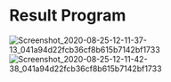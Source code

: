 # Result Program
![Screenshot_2020-08-25-12-11-37-13_041a94d22fcb36cf8b615b7142bf1733](https://user-images.githubusercontent.com/60590053/91128304-2b2b4c80-e6d2-11ea-9571-a92ea316a3a7.png)
![Screenshot_2020-08-25-12-11-42-38_041a94d22fcb36cf8b615b7142bf1733](https://user-images.githubusercontent.com/60590053/91128522-92490100-e6d2-11ea-9b4f-a4f8ea044f47.png)
